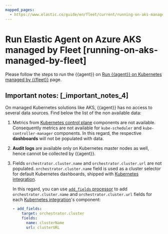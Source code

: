 ```yaml
---
mapped_pages:
  - https://www.elastic.co/guide/en/fleet/current/running-on-aks-managed-by-fleet.html
---
```


# Run Elastic Agent on Azure AKS managed by Fleet [running-on-aks-managed-by-fleet]

Please follow the steps to run the {{agent}} on [Run {{agent}} on Kubernetes managed by {{fleet}}](/reference/ingestion-tools/fleet/running-on-kubernetes-managed-by-fleet.md) page.


## Important notes: [_important_notes_4]

On managed Kubernetes solutions like AKS, {{agent}} has no access to several data sources. Find below the list of the non available data:

1. Metrics from [Kubernetes control plane](https://kubernetes.io/docs/concepts/overview/components/#control-plane-components) components are not available. Consequently metrics are not available for `kube-scheduler` and `kube-controller-manager` components. In this regard, the respective **dashboards** will not be populated with data.
2. **Audit logs** are available only on Kubernetes master nodes as well, hence cannot be collected by {{agent}}.
3. Fields `orchestrator.cluster.name` and `orchestrator.cluster.url` are not populated. `orchestrator.cluster.name` field is used as a cluster selector for default Kubernetes dashboards, shipped with [Kubernetes integration](integration-docs://reference/kubernetes.md).

    In this regard, you can use [`add_fields` processor](beats://reference/filebeat/add-fields.md) to add `orchestrator.cluster.name` and `orchestrator.cluster.url` fields for each [Kubernetes integration](integration-docs://reference/kubernetes.md)'s component:

    ```yaml
    - add_fields:
        target: orchestrator.cluster
        fields:
          name: clusterName
          url: clusterURL
    ```

